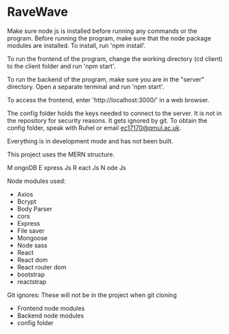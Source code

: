 # RaveWave
 
 
 Make sure node js is installed before running any commands or the program.
 Before running the program, make sure that the node package modules are installed. To install, run 'npm install'.
 
 To run the frontend of the program, change the working directory (cd client) to the client folder and run 'npm start'.  

 To run the backend of the program, make sure you are in the "server" directory. Open a separate terminal and run 'npm start'. 

 To access the frontend, enter 'http://localhost:3000/' in a web browser.
 
The config folder holds the keys needed to connect to the server. It is not in the repository for security reasons. It gets ignored by git. To obtain the config folder, speak with Ruhel or email ec17170@qmul.ac.uk.

 Everything is in development mode and has not been built.

 This project uses the MERN structure. 
 
 M ongoDB
 E xpress Js
 R eact Js
 N ode Js
 
 Node modules used: 
 
 - Axios 
 - Bcrypt 
 - Body Parser 
 - cors 
 - Express 
 - File saver 
 - Mongoose 
 - Node sass 
 - React 
 - React dom
 - React router dom 
 - bootstrap 
 - reactstrap 
 
 Git ignores: 
 These will not be in the project when git cloning
 - Frontend node modules
 - Backend node modules
 - config folder 
 

